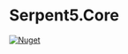 # Serpent5.Core

[![Nuget](https://img.shields.io/nuget/v/Serpent5.Core.svg)](https://www.nuget.org/packages/Serpent5.Core)
